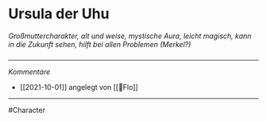 # Ursula der Uhu
*Großmuttercharakter, alt und weise, mystische Aura, leicht magisch, kann in die Zukunft sehen, hilft bei allen Problemen (Merkel?)*

#####
---
*Kommentare*
- [[2021-10-01]] angelegt von [[🦝Flo]]
---
#Character